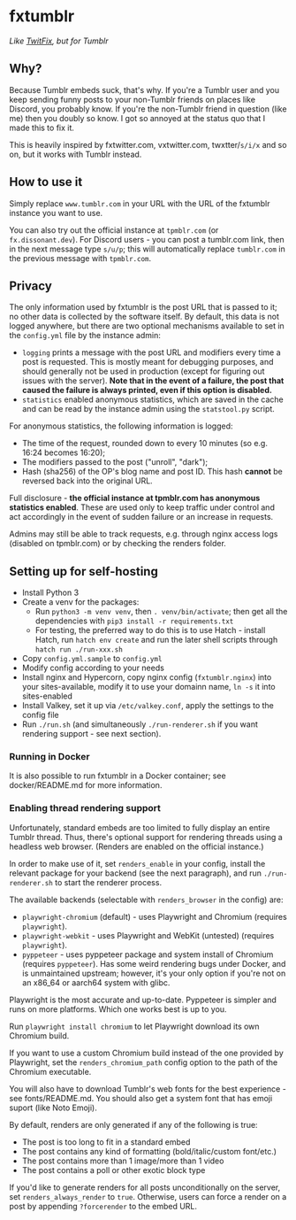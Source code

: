 # fxtumblr

*Like [TwitFix](https://github.com/robinuniverse/TwitFix), but for Tumblr*

## Why?

Because Tumblr embeds suck, that's why. If you're a Tumblr user and you keep sending funny posts to your non-Tumblr friends on places like Discord, you probably know. If you're the non-Tumblr friend in question (like me) then you doubly so know. I got so annoyed at the status quo that I made this to fix it.

This is heavily inspired by fxtwitter.com, vxtwitter.com, twxtter/`s/i/x` and so on, but it works with Tumblr instead.

## How to use it

Simply replace `www.tumblr.com` in your URL with the URL of the fxtumblr instance you want to use.

You can also try out the official instance at `tpmblr.com` (or `fx.dissonant.dev`). For Discord users - you can post a tumblr.com link, then in the next message type `s/u/p`; this will automatically replace `tumblr.com` in the previous message with `tpmblr.com`.

## Privacy

The only information used by fxtumblr is the post URL that is passed to it; no other data is collected by the software itself. By default, this data is not logged anywhere, but there are two optional mechanisms available to set in the `config.yml` file by the instance admin:

- `logging` prints a message with the post URL and modifiers every time a post is requested. This is mostly meant for debugging purposes, and should generally not be used in production (except for figuring out issues with the server). **Note that in the event of a failure, the post that caused the failure is always printed, even if this option is disabled.**
- `statistics` enabled anonymous statistics, which are saved in the cache and can be read by the instance admin using the `statstool.py` script.

For anonymous statistics, the following information is logged:

- The time of the request, rounded down to every 10 minutes (so e.g. 16:24 becomes 16:20);
- The modifiers passed to the post ("unroll", "dark");
- Hash (sha256) of the OP's blog name and post ID. This hash **cannot** be reversed back into the original URL.

Full disclosure - **the official instance at tpmblr.com has anonymous statistics enabled**. These are used only to keep traffic under control and act accordingly in the event of sudden failure or an increase in requests.

Admins may still be able to track requests, e.g. through nginx access logs (disabled on tpmblr.com) or by checking the renders folder.

## Setting up for self-hosting

* Install Python 3
* Create a venv for the packages:
  * Run `python3 -m venv venv`, then `. venv/bin/activate`; then get all the dependencies with `pip3 install -r requirements.txt`
  * For testing, the preferred way to do this is to use Hatch - install Hatch, run `hatch env create` and run the later shell scripts through `hatch run ./run-xxx.sh`
* Copy `config.yml.sample` to `config.yml`
* Modify config according to your needs
* Install nginx and Hypercorn, copy nginx config (`fxtumblr.nginx`) into your sites-available, modify it to use your domainn name, `ln -s` it into sites-enabled
* Install Valkey, set it up via `/etc/valkey.conf`, apply the settings to the config file
* Run `./run.sh` (and simultaneously `./run-renderer.sh` if you want rendering support - see next section).

### Running in Docker

It is also possible to run fxtumblr in a Docker container; see docker/README.md for more information.

### Enabling thread rendering support

Unfortunately, standard embeds are too limited to fully display an entire Tumblr thread. Thus, there's optional support for rendering threads using a headless web browser. (Renders are enabled on the official instance.)

In order to make use of it, set `renders_enable` in your config, install the relevant package for your backend (see the next paragraph), and run `./run-renderer.sh` to start the renderer process.

The available backends (selectable with `renders_browser` in the config) are:

- `playwright-chromium` (default) - uses Playwright and Chromium (requires `playwright`).
- `playwright-webkit` - uses Playwright and WebKit (untested) (requires `playwright`).
- `pyppeteer` - uses pyppeteer package and system install of Chromium (requires `pyppeteer`). Has some weird rendering bugs under Docker, and is unmaintained upstream; however, it's your only option if you're not on an x86_64 or aarch64 system with glibc.

Playwright is the most accurate and up-to-date. Pyppeteer is simpler and runs on more platforms. Which one works best is up to you.

Run `playwright install chromium` to let Playwright download its own Chromium build.

If you want to use a custom Chromium build instead of the one provided by Playwright, set the `renders_chromium_path` config option to the path of the Chromium executable.

You will also have to download Tumblr's web fonts for the best experience - see fonts/README.md. You should also get a 
system font that has emoji suport (like Noto Emoji).

By default, renders are only generated if any of the following is true:

- The post is too long to fit in a standard embed
- The post contains any kind of formatting (bold/italic/custom font/etc.)
- The post contains more than 1 image/more than 1 video
- The post contains a poll or other exotic block type

If you'd like to generate renders for all posts unconditionally on the server, set `renders_always_render` to `true`. Otherwise, users can force a render on a post by appending `?forcerender` to the embed URL.
